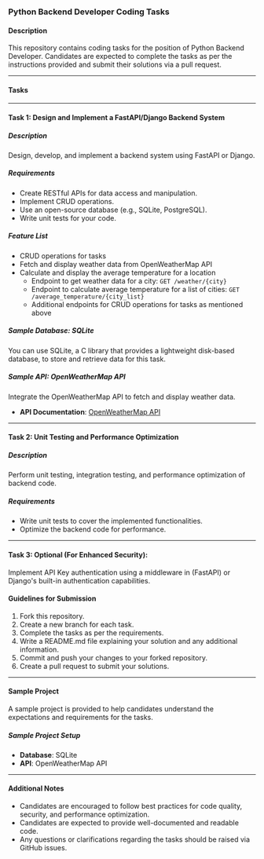 ### Python Backend Developer Coding Tasks

#### Description
This repository contains coding tasks for the position of Python Backend Developer. Candidates are expected to complete the tasks as per the instructions provided and submit their solutions via a pull request.

---

#### Tasks

---

#### Task 1: Design and Implement a FastAPI/Django Backend System

##### Description
Design, develop, and implement a backend system using FastAPI or Django.

##### Requirements
- Create RESTful APIs for data access and manipulation.
- Implement CRUD operations.
- Use an open-source database (e.g., SQLite, PostgreSQL).
- Write unit tests for your code.

##### Feature List
- CRUD operations for tasks
- Fetch and display weather data from OpenWeatherMap API
- Calculate and display the average temperature for a location
  - Endpoint to get weather data for a city: `GET /weather/{city}`
  - Endpoint to calculate average temperature for a list of cities: `GET /average_temperature/{city_list}`
  - Additional endpoints for CRUD operations for tasks as mentioned above

##### Sample Database: SQLite
You can use SQLite, a C library that provides a lightweight disk-based database, to store and retrieve data for this task.

##### Sample API: OpenWeatherMap API
Integrate the OpenWeatherMap API to fetch and display weather data.

- **API Documentation**: [OpenWeatherMap API](https://openweathermap.org/api)

---

#### Task 2: Unit Testing and Performance Optimization

##### Description
Perform unit testing, integration testing, and performance optimization of backend code.

##### Requirements
- Write unit tests to cover the implemented functionalities.
- Optimize the backend code for performance.

---
#### Task 3: Optional (For Enhanced Security):
Implement API Key authentication using a middleware in (FastAPI) or Django's built-in authentication capabilities.

#### Guidelines for Submission
1. Fork this repository.
2. Create a new branch for each task.
3. Complete the tasks as per the requirements.
4. Write a README.md file explaining your solution and any additional information.
5. Commit and push your changes to your forked repository.
6. Create a pull request to submit your solutions.

---

#### Sample Project
A sample project is provided to help candidates understand the expectations and requirements for the tasks.

##### Sample Project Setup
- **Database**: SQLite
- **API**: OpenWeatherMap API

---

#### Additional Notes
- Candidates are encouraged to follow best practices for code quality, security, and performance optimization.
- Candidates are expected to provide well-documented and readable code.
- Any questions or clarifications regarding the tasks should be raised via GitHub issues.
